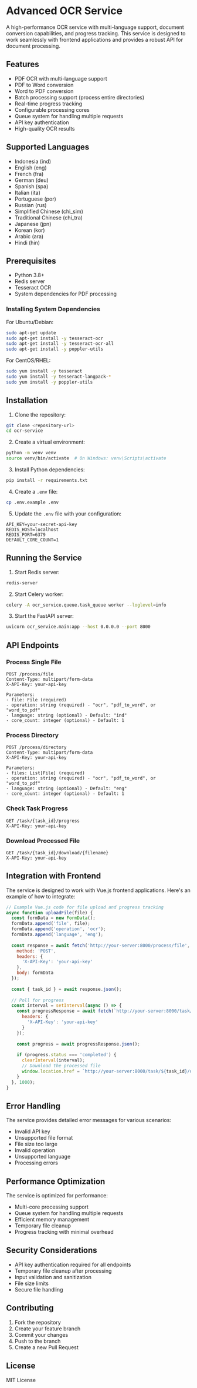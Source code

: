 # Advanced OCR Service

A high-performance OCR service with multi-language support, document conversion capabilities, and progress tracking. This service is designed to work seamlessly with frontend applications and provides a robust API for document processing.

## Features

- PDF OCR with multi-language support
- PDF to Word conversion
- Word to PDF conversion
- Batch processing support (process entire directories)
- Real-time progress tracking
- Configurable processing cores
- Queue system for handling multiple requests
- API key authentication
- High-quality OCR results

## Supported Languages

- Indonesia (ind)
- English (eng)
- French (fra)
- German (deu)
- Spanish (spa)
- Italian (ita)
- Portuguese (por)
- Russian (rus)
- Simplified Chinese (chi_sim)
- Traditional Chinese (chi_tra)
- Japanese (jpn)
- Korean (kor)
- Arabic (ara)
- Hindi (hin)

## Prerequisites

- Python 3.8+
- Redis server
- Tesseract OCR
- System dependencies for PDF processing

### Installing System Dependencies

For Ubuntu/Debian:
```bash
sudo apt-get update
sudo apt-get install -y tesseract-ocr
sudo apt-get install -y tesseract-ocr-all
sudo apt-get install -y poppler-utils
```

For CentOS/RHEL:
```bash
sudo yum install -y tesseract
sudo yum install -y tesseract-langpack-*
sudo yum install -y poppler-utils
```

## Installation

1. Clone the repository:
```bash
git clone <repository-url>
cd ocr-service
```

2. Create a virtual environment:
```bash
python -m venv venv
source venv/bin/activate  # On Windows: venv\Scripts\activate
```

3. Install Python dependencies:
```bash
pip install -r requirements.txt
```

4. Create a `.env` file:
```bash
cp .env.example .env
```

5. Update the `.env` file with your configuration:
```env
API_KEY=your-secret-api-key
REDIS_HOST=localhost
REDIS_PORT=6379
DEFAULT_CORE_COUNT=1
```

## Running the Service

1. Start Redis server:
```bash
redis-server
```

2. Start Celery worker:
```bash
celery -A ocr_service.queue.task_queue worker --loglevel=info
```

3. Start the FastAPI server:
```bash
uvicorn ocr_service.main:app --host 0.0.0.0 --port 8000
```

## API Endpoints

### Process Single File
```http
POST /process/file
Content-Type: multipart/form-data
X-API-Key: your-api-key

Parameters:
- file: File (required)
- operation: string (required) - "ocr", "pdf_to_word", or "word_to_pdf"
- language: string (optional) - Default: "ind"
- core_count: integer (optional) - Default: 1
```

### Process Directory
```http
POST /process/directory
Content-Type: multipart/form-data
X-API-Key: your-api-key

Parameters:
- files: List[File] (required)
- operation: string (required) - "ocr", "pdf_to_word", or "word_to_pdf"
- language: string (optional) - Default: "eng"
- core_count: integer (optional) - Default: 1
```

### Check Task Progress
```http
GET /task/{task_id}/progress
X-API-Key: your-api-key
```

### Download Processed File
```http
GET /task/{task_id}/download/{filename}
X-API-Key: your-api-key
```

## Integration with Frontend

The service is designed to work with Vue.js frontend applications. Here's an example of how to integrate:

```javascript
// Example Vue.js code for file upload and progress tracking
async function uploadFile(file) {
  const formData = new FormData();
  formData.append('file', file);
  formData.append('operation', 'ocr');
  formData.append('language', 'eng');
  
  const response = await fetch('http://your-server:8000/process/file', {
    method: 'POST',
    headers: {
      'X-API-Key': 'your-api-key'
    },
    body: formData
  });
  
  const { task_id } = await response.json();
  
  // Poll for progress
  const interval = setInterval(async () => {
    const progressResponse = await fetch(`http://your-server:8000/task/${task_id}/progress`, {
      headers: {
        'X-API-Key': 'your-api-key'
      }
    });
    
    const progress = await progressResponse.json();
    
    if (progress.status === 'completed') {
      clearInterval(interval);
      // Download the processed file
      window.location.href = `http://your-server:8000/task/${task_id}/download/processed_file.pdf`;
    }
  }, 1000);
}
```

## Error Handling

The service provides detailed error messages for various scenarios:
- Invalid API key
- Unsupported file format
- File size too large
- Invalid operation
- Unsupported language
- Processing errors

## Performance Optimization

The service is optimized for performance:
- Multi-core processing support
- Queue system for handling multiple requests
- Efficient memory management
- Temporary file cleanup
- Progress tracking with minimal overhead

## Security Considerations

- API key authentication required for all endpoints
- Temporary file cleanup after processing
- Input validation and sanitization
- File size limits
- Secure file handling

## Contributing

1. Fork the repository
2. Create your feature branch
3. Commit your changes
4. Push to the branch
5. Create a new Pull Request

## License

MIT License 